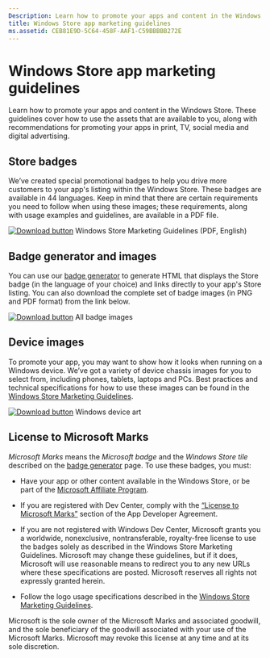 ```yaml
---
Description: Learn how to promote your apps and content in the Windows Store. These guidelines cover how to use the assets that are available to you, along with recommendations for promoting your apps in print, TV, social media and digital advertising.
title: Windows Store app marketing guidelines
ms.assetid: CEB81E9D-5C64-458F-AAF1-C59BBBBB272E
---
```


# Windows Store app marketing guidelines

Learn how to promote your apps and content in the Windows Store. These guidelines cover how to use the assets that are available to you, along with recommendations for promoting your apps in print, TV, social media and digital advertising.

## Store badges

We’ve created special promotional badges to help you drive more customers to your app's listing within the Windows Store. These badges are available in 44 languages. Keep in mind that there are certain requirements you need to follow when using these images; these requirements, along with usage examples and guidelines, are available in a PDF file.

[![Download button](images/downloadbutton.png)](http://go.microsoft.com/fwlink/p/?LinkId=529769) Windows Store Marketing Guidelines (PDF, English)

## Badge generator and images

You can use our [badge generator](http://go.microsoft.com/fwlink/p/?LinkID=534236) to generate HTML that displays the Store badge (in the language of your choice) and links directly to your app's Store listing. You can also download the complete set of badge images (in PNG and PDF format) from the link below.

[![Download button](images/downloadbutton.png)](http://go.microsoft.com/fwlink/p/?LinkId=529771) All badge images

## Device images

To promote your app, you may want to show how it looks when running on a Windows device. We’ve got a variety of device chassis images for you to select from, including phones, tablets, laptops and PCs. Best practices and technical specifications for how to use these images can be found in the [Windows Store Marketing Guidelines](http://go.microsoft.com/fwlink/p/?LinkId=529769).

[![Download button](images/downloadbutton.png)](https://go.microsoft.com/fwlink/p/?LinkId=533057) Windows device art

## License to Microsoft Marks

*Microsoft Marks* means the *Microsoft badge* and the *Windows Store tile* described on the [badge generator](http://go.microsoft.com/fwlink/p/?LinkID=534236) page. To use these badges, you must:

-   Have your app or other content available in the Windows Store, or be part of the [Microsoft Affiliate Program](http://go.microsoft.com/fwlink/p/?LinkId=624463).

-   If you are registered with Dev Center, comply with the [“License to Microsoft Marks”](https://msdn.microsoft.com/library/windows/apps/hh694058.aspx#license_to_mark) section of the App Developer Agreement.

-   If you are not registered with Windows Dev Center, Microsoft grants you a worldwide, nonexclusive, nontransferable, royalty-free license to use the badges solely as described in the Windows Store Marketing Guidelines. Microsoft may change these guidelines, but if it does, Microsoft will use reasonable means to redirect you to any new URLs where these specifications are posted. Microsoft reserves all rights not expressly granted herein.

-   Follow the logo usage specifications described in the [Windows Store Marketing Guidelines](http://go.microsoft.com/fwlink/p/?LinkId=529769).

Microsoft is the sole owner of the Microsoft Marks and associated goodwill, and the sole beneficiary of the goodwill associated with your use of the Microsoft Marks. Microsoft may revoke this license at any time and at its sole discretion.

 

 






<!--HONumber=May16_HO4-->


